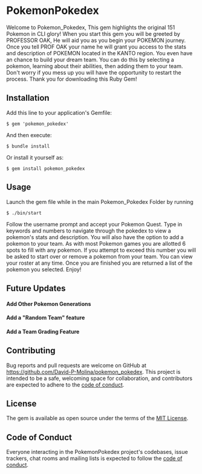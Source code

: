 # PokemonPokedex

Welcome to Pokemon_Pokedex, This gem highlights the original 151 Pokemon in CLI glory!
When you start this gem you will be greeted by PROFESSOR OAK, He will aid you as you begin your POKEMON journey. Once you tell PROF OAK your name he will grant you access to the stats and description of POKEMON located in the KANTO region. You even have an chance to build your dream team. You can do this by selecting a pokemon, learning about their abilities, then adding them to your team. Don't worry if you mess up  you will have the opportunity to restart the process. Thank you for downloading this Ruby Gem! 

## Installation

Add this line to your application's Gemfile:

    $ gem 'pokemon_pokedex'

And then execute:

    $ bundle install

Or install it yourself as:

    $ gem install pokemon_pokedex

## Usage
Launch the gem file while in the main Pokemon_Pokedex Folder by running

    $ ./bin/start

Follow the username prompt and accept your Pokemon Quest. Type in keywords and numbers to navigate through the pokedex to view a pokemon's stats and description. You will also have the option to add a pokemon to your team. As with most Pokemon games you are allotted 6 spots to fill with any pokemon. If you attempt to exceed this number you will be asked to start over or remove a pokemon from your team. You can view your roster at any time. Once you are finished you are returned a list of the pokemon you selected. Enjoy!

## Future Updates

#### Add Other Pokemon Generations

#### Add a "Random Team" feature

#### Add a Team Grading Feature

## Contributing

Bug reports and pull requests are welcome on GitHub at https://github.com/David-P-Molina/pokemon_pokedex. This project is intended to be a safe, welcoming space for collaboration, and contributors are expected to adhere to the [code of conduct](https://github.com/David-P-Molina/pokemon_pokedex/blob/master/CODE_OF_CONDUCT.md).


## License

The gem is available as open source under the terms of the [MIT License](https://opensource.org/licenses/MIT).

## Code of Conduct

Everyone interacting in the PokemonPokedex project's codebases, issue trackers, chat rooms and mailing lists is expected to follow the [code of conduct](https://github.com/[USERNAME]/pokemon_pokedex/blob/master/CODE_OF_CONDUCT.md).
